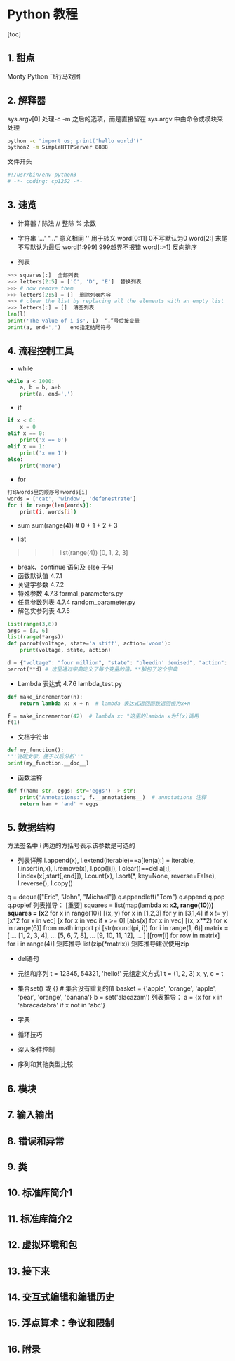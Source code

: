 # Python 教程

[toc]

## 1. 甜点

Monty Python 飞行马戏团

## 2. 解释器

sys.argv[0] 处理-c -m
之后的选项，而是直接留在 sys.argv 中由命令或模块来处理

```sh
python -c "import os; print('hello world')"
python2 -m SimpleHTTPServer 8888
```

文件开头

```sh
#!/usr/bin/env python3
# -*- coding: cp1252 -*-
```

## 3. 速览

- 计算器
/ 除法
// 整除
% 余数

- 字符串
'...' "..." 意义相同
'\' 用于转义
word[0:11] 0不写默认为0
word[2:]   末尾不写默认为最后
word[1:999] 999越界不报错
word[::-1] 反向排序

- 列表

```py
>>> squares[:]  全部列表
>>> letters[2:5] = ['C', 'D', 'E']  替换列表
>>> # now remove them
>>> letters[2:5] = []  删除列表内容
>>> # clear the list by replacing all the elements with an empty list
>>> letters[:] = []  清空列表
len(l)
print('The value of i is', i)  “，”号后接变量
print(a, end=',')   end指定结尾符号
```

## 4. 流程控制工具

- while

```py
while a < 1000:
    a, b = b, a+b
    print(a, end=',')

```

- if

```python
if x < 0:
    x = 0
elif x == 0:
    print('x == 0')
elif x == 1:
    print('x == 1')
else:
    print('more')
```

- for

```sh
打印words里的顺序号+words[i]
words = ['cat', 'window', 'defenestrate']
for i in range(len(words)):
    print(i, words[i])
```

- sum
sum(range(4))  # 0 + 1 + 2 + 3

- list

>>> list(range(4))
[0, 1, 2, 3]

- break、continue 语句及 else 子句
- 函数默认值 4.7.1
- 关键字参数 4.7.2
- 特殊参数 4.7.3 formal_parameters.py
- 任意参数列表 4.7.4 random_parameter.py
- 解包实参列表 4.7.5

```py
list(range(3,6))
args = [3, 6]
list(range(*args))
def parrot(voltage, state='a stiff', action='voom'):
    print(voltage, state, action)

d = {"voltage": "four million", "state": "bleedin' demised", "action": "VOOM"}
parrot(**d) # 这里通过字典定义了每个变量的值，**解包了这个字典
```

- Lambda 表达式  4.7.6 lambda_test.py

```py
def make_incrementor(n):
    return lambda x: x + n  # lambda 表达式返回函数返回值为x+n

f = make_incrementor(42)  # lambda x: "这里的lambda x为f(x)调用
f(1)
```

- 文档字符串

```py
def my_function():
'''说明文字，便于以后分析'''
print(my_function.__doc__)
```

- 函数注释

```py
def f(ham: str, eggs: str='eggs') -> str:
    print("Annotations:", f.__annotations__)  # annotations 注释
    return ham + 'and' + eggs
```

## 5. 数据结构

方法签名中 i 两边的方括号表示该参数是可选的

- 列表详解
l.append(x), l.extend(iterable)==a[len(a):] = iterable, l.insert(n,x),
l.remove(x), l.pop([i]), l.clear()==del a[:],
l.index(x[,start[,end]]), l.count(x), l.sort(*, key=None, reverse=False),
l.reverse(), l.copy()

q = deque(["Eric", "John", "Michael"])
q.appendleft("Tom")
q.append
q.pop
q.poplef
列表推导： [重要]
squares = list(map(lambda x: x**2, range(10)))
squares = [x**2 for x in range(10)]
[(x, y) for x in [1,2,3] for y in [3,1,4] if x != y]
[x*2 for x in vec]
[x for x in vec if x >= 0]
[abs(x) for x in vec]
[(x, x**2) for x in range(6)]
from math import pi
[str(round(pi, i)) for i in range(1, 6)]
matrix = [
...     [1, 2, 3, 4],
...     [5, 6, 7, 8],
...     [9, 10, 11, 12],
... ]
[[row[i] for row in matrix] for i in range(4)] 矩阵推导
list(zip(*matrix)) 矩阵推导建议使用zip

- del语句

- 元组和序列
t = 12345, 54321, 'hello!'  元组定义方式1
t = (1, 2, 3)
x, y, c = t

- 集合set() 或 {}  # 集合没有重复的值
basket = {'apple', 'orange', 'apple', 'pear', 'orange', 'banana'}
b = set('alacazam')
列表推导：
a = {x for x in 'abracadabra' if x not in 'abc'}

- 字典
- 循环技巧
- 深入条件控制
- 序列和其他类型比较

## 6. 模块

## 7. 输入输出

## 8. 错误和异常

## 9. 类

## 10. 标准库简介1

## 11. 标准库简介2

## 12. 虚拟环境和包

## 13. 接下来

## 14. 交互式编辑和编辑历史

## 15. 浮点算术：争议和限制

## 16. 附录

